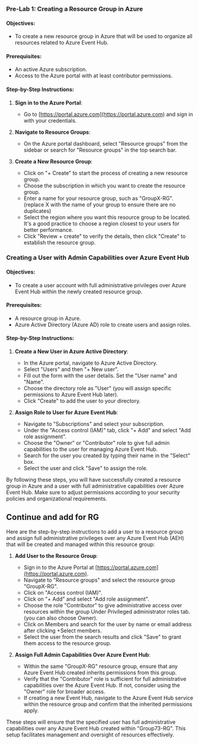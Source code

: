 ### Pre-Lab 1: Creating a Resource Group in Azure

#### Objectives:
- To create a new resource group in Azure that will be used to organize all resources related to Azure Event Hub.

#### Prerequisites:
- An active Azure subscription.
- Access to the Azure portal with at least contributor permissions.

#### Step-by-Step Instructions:
1. **Sign in to the Azure Portal**:
   - Go to [https://portal.azure.com](https://portal.azure.com) and sign in with your credentials.

2. **Navigate to Resource Groups**:
   - On the Azure portal dashboard, select "Resource groups" from the sidebar or search for "Resource groups" in the top search bar.

3. **Create a New Resource Group**:
   - Click on "+ Create" to start the process of creating a new resource group.
   - Choose the subscription in which you want to create the resource group.
   - Enter a name for your resource group, such as "GroupX-RG". (replace X with the name of your group to ensure there are no duplicates)
   - Select the region where you want this resource group to be located. It's a good practice to choose a region closest to your users for better performance.
   - Click "Review + create" to verify the details, then click "Create" to establish the resource group.

### Creating a User with Admin Capabilities over Azure Event Hub

#### Objectives:
- To create a user account with full administrative privileges over Azure Event Hub within the newly created resource group.

#### Prerequisites:
- A resource group in Azure.
- Azure Active Directory (Azure AD) role to create users and assign roles.

#### Step-by-Step Instructions:
1. **Create a New User in Azure Active Directory**:
   - In the Azure portal, navigate to Azure Active Directory.
   - Select "Users" and then "+ New user".
   - Fill out the form with the user details. Set the "User name" and "Name".
   - Choose the directory role as "User" (you will assign specific permissions to Azure Event Hub later).
   - Click "Create" to add the user to your directory.

2. **Assign Role to User for Azure Event Hub**:
   - Navigate to "Subscriptions" and select your subscription.
   - Under the "Access control (IAM)" tab, click "+ Add" and select "Add role assignment".
   - Choose the "Owner" or "Contributor" role to give full admin capabilities to the user for managing Azure Event Hub.
   - Search for the user you created by typing their name in the "Select" box.
   - Select the user and click "Save" to assign the role.

By following these steps, you will have successfully created a resource group in Azure and a user with full administrative capabilities over Azure Event Hub. Make sure to adjust permissions according to your security policies and organizational requirements.

## Continue and add for RG
Here are the step-by-step instructions to add a user to a resource group and assign full administrative privileges over any Azure Event Hub (AEH) that will be created and managed within this resource group:

1. **Add User to the Resource Group**:
   - Sign in to the Azure Portal at [https://portal.azure.com](https://portal.azure.com).
   - Navigate to "Resource groups" and select the resource group "GroupX-RG".
   - Click on "Access control (IAM)".
   - Click on "+ Add" and select "Add role assignment".
   - Choose the role "Contributor" to give administrative access over resources within the group Under Privileged administrator roles tab.  (you can also choose Owner).  
   - Click on Members and search for the user by name or email address after clicking +Select members.
   - Select the user from the search results and click "Save" to grant them access to the resource group.

2. **Assign Full Admin Capabilities Over Azure Event Hub**:
   - Within the same "GroupX-RG" resource group, ensure that any Azure Event Hub created inherits permissions from this group.
   - Verify that the "Contributor" role is sufficient for full administrative capabilities over the Azure Event Hub. If not, consider using the "Owner" role for broader access.
   - If creating a new Event Hub, navigate to the Azure Event Hub service within the resource group and confirm that the inherited permissions apply.

These steps will ensure that the specified user has full administrative capabilities over any Azure Event Hub created within "Group73-RG". This setup facilitates management and oversight of resources effectively.

